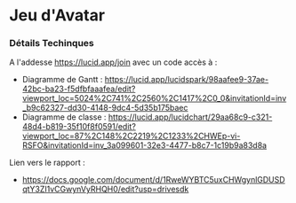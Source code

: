 # Jeu d'Avatar

### Détails Techinques

A l'addesse https://lucid.app/join avec un code accès à :
- Diagramme de Gantt : https://lucid.app/lucidspark/98aafee9-37ae-42bc-ba23-f5dfbfaaafea/edit?viewport_loc=5024%2C741%2C2560%2C1417%2C0_0&invitationId=inv_b9c62327-dd30-4148-9dc4-5d35b175baec
- Diagramme de classe : https://lucid.app/lucidchart/29aa68c9-c321-48d4-b819-35f10f8f0591/edit?viewport_loc=87%2C148%2C2219%2C1233%2CHWEp-vi-RSFO&invitationId=inv_3a099601-32e3-4477-b8c7-1c19b9a83d8a

Lien vers le rapport :
- https://docs.google.com/document/d/1RweWYBTC5uxCHWgynlGDUSDqtY3ZI1vCGwynVyRHQH0/edit?usp=drivesdk
